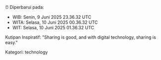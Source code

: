 ⏰ Diperbarui pada:
- WIB: Senin, 9 Juni 2025 23.36.32 UTC
- WITA: Selasa, 10 Juni 2025 00.36.32 UTC
- WIT: Selasa, 10 Juni 2025 01.36.32 UTC

Kutipan Inspiratif:
"Sharing is good, and with digital technology, sharing is easy."


Kategori: technology

